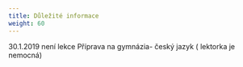 ```yaml
---
title: Důležité informace
weight: 60
---
```

30.1.2019 není lekce Příprava na gymnázia- český jazyk ( lektorka je nemocná)
